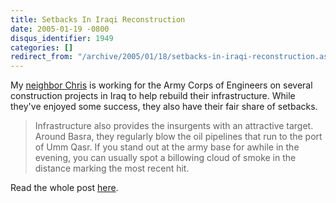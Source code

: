 ```yaml
---
title: Setbacks In Iraqi Reconstruction
date: 2005-01-19 -0800
disqus_identifier: 1949
categories: []
redirect_from: "/archive/2005/01/18/setbacks-in-iraqi-reconstruction.aspx/"
---
```


My [neighbor Chris](http://serjak.blogspot.com/) is working for the Army
Corps of Engineers on several construction projects in Iraq to help
rebuild their infrastructure. While they've enjoyed some success, they
also have their fair share of setbacks.

> Infrastructure also provides the insurgents with an attractive target.
> Around Basra, they regularly blow the oil pipelines that run to the
> port of Umm Qasr. If you stand out at the army base for awhile in the
> evening, you can usually spot a billowing cloud of smoke in the
> distance marking the most recent hit.

Read the whole post
[here](http://serjak.blogspot.com/2005/01/setbacks.html).

